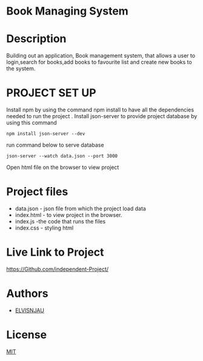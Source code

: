 # Book Managing System

# Description
 Building out an application, Book management system, that allows a user to login,search for books,add books to favourite list and create new books to the system.

# PROJECT SET UP
Install npm by using the command npm install to have all the dependencies needed to run the project .
Install json-server to provide project database by using this command

```shell 
npm install json-server --dev
```
run command below to serve database
```shell
json-server --watch data.json --port 3000
```
Open html file on the browser to view project

# Project files

- data.json - json file from which the project load data
- index.html -  to view project in the browser.
- index.js -the code that runs the files
- index.css - styling html
# Live Link to Project
https://Github.com/independent-Project/

# Authors

- [ELVISNJAU](https://www.github.com/Speedycandle)

# License

[MIT](https://choosealicense.com/licenses/mit/)